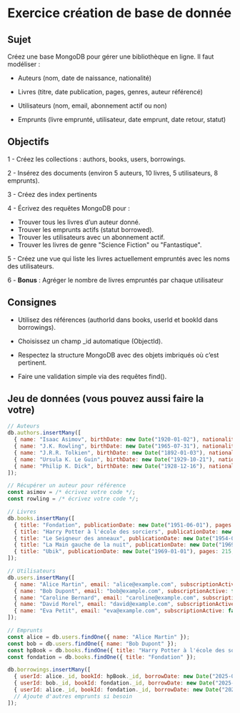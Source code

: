 # Exercice création de base de donnée

## Sujet

Créez une base MongoDB pour gérer une bibliothèque en ligne.
Il faut modéliser :

- Auteurs (nom, date de naissance, nationalité)

- Livres (titre, date publication, pages, genres, auteur référencé)

- Utilisateurs (nom, email, abonnement actif ou non)

- Emprunts (livre emprunté, utilisateur, date emprunt, date retour, statut)

## Objectifs

1 - Créez les collections : authors, books, users, borrowings.

2 - Insérez des documents (environ 5 auteurs, 10 livres, 5 utilisateurs, 8 emprunts).

3 - Créez des index pertinents

4 - Écrivez des requêtes MongoDB pour :
- Trouver tous les livres d’un auteur donné.
- Trouver les emprunts actifs (statut borrowed).
- Trouver les utilisateurs avec un abonnement actif.
- Trouver les livres de genre "Science Fiction" ou "Fantastique".

5 - Créez une vue qui liste les livres actuellement empruntés avec les noms des utilisateurs.

6 - **Bonus** : Agréger le nombre de livres empruntés par chaque utilisateur

## Consignes

- Utilisez des références (authorId dans books, userId et bookId dans borrowings).

- Choisissez un champ _id automatique (ObjectId).

- Respectez la structure MongoDB avec des objets imbriqués où c’est pertinent.

- Faire une validation simple via des requêtes find().

## Jeu de données (vous pouvez aussi faire la votre)

```js
// Auteurs
db.authors.insertMany([
  { name: "Isaac Asimov", birthDate: new Date("1920-01-02"), nationality: "Russe-Américain" },
  { name: "J.K. Rowling", birthDate: new Date("1965-07-31"), nationality: "Britannique" },
  { name: "J.R.R. Tolkien", birthDate: new Date("1892-01-03"), nationality: "Britannique" },
  { name: "Ursula K. Le Guin", birthDate: new Date("1929-10-21"), nationality: "Américaine" },
  { name: "Philip K. Dick", birthDate: new Date("1928-12-16"), nationality: "Américain" }
]);

// Récupérer un auteur pour référence
const asimov = /* écrivez votre code */;
const rowling = /* écrivez votre code */;

// Livres
db.books.insertMany([
  { title: "Fondation", publicationDate: new Date("1951-06-01"), pages: 255, genres: ["Science Fiction"], authorId: asimov._id },
  { title: "Harry Potter à l'école des sorciers", publicationDate: new Date("1997-06-26"), pages: 320, genres: ["Fantastique", "Jeunesse"], authorId: rowling._id },
  { title: "Le Seigneur des anneaux", publicationDate: new Date("1954-07-29"), pages: 1178, genres: ["Fantastique"], authorId: db.authors.findOne({name: "J.R.R. Tolkien"})._id },
  { title: "La Main gauche de la nuit", publicationDate: new Date("1969-03-01"), pages: 304, genres: ["Science Fiction"], authorId: db.authors.findOne({name: "Ursula K. Le Guin"})._id },
  { title: "Ubik", publicationDate: new Date("1969-01-01"), pages: 215, genres: ["Science Fiction"], authorId: db.authors.findOne({name: "Philip K. Dick"})._id }
]);

// Utilisateurs
db.users.insertMany([
  { name: "Alice Martin", email: "alice@example.com", subscriptionActive: true },
  { name: "Bob Dupont", email: "bob@example.com", subscriptionActive: false },
  { name: "Caroline Bernard", email: "caroline@example.com", subscriptionActive: true },
  { name: "David Morel", email: "david@example.com", subscriptionActive: true },
  { name: "Eva Petit", email: "eva@example.com", subscriptionActive: false }
]);

// Emprunts
const alice = db.users.findOne({ name: "Alice Martin" });
const bob = db.users.findOne({ name: "Bob Dupont" });
const hpBook = db.books.findOne({ title: "Harry Potter à l'école des sorciers" });
const fondation = db.books.findOne({ title: "Fondation" });

db.borrowings.insertMany([
  { userId: alice._id, bookId: hpBook._id, borrowDate: new Date("2025-05-01"), returnDate: null, status: "borrowed" },
  { userId: bob._id, bookId: fondation._id, borrowDate: new Date("2025-04-15"), returnDate: new Date("2025-05-10"), status: "returned" },
  { userId: alice._id, bookId: fondation._id, borrowDate: new Date("2025-03-10"), returnDate: new Date("2025-04-10"), status: "returned" }
  // Ajoute d'autres emprunts si besoin
]);
```